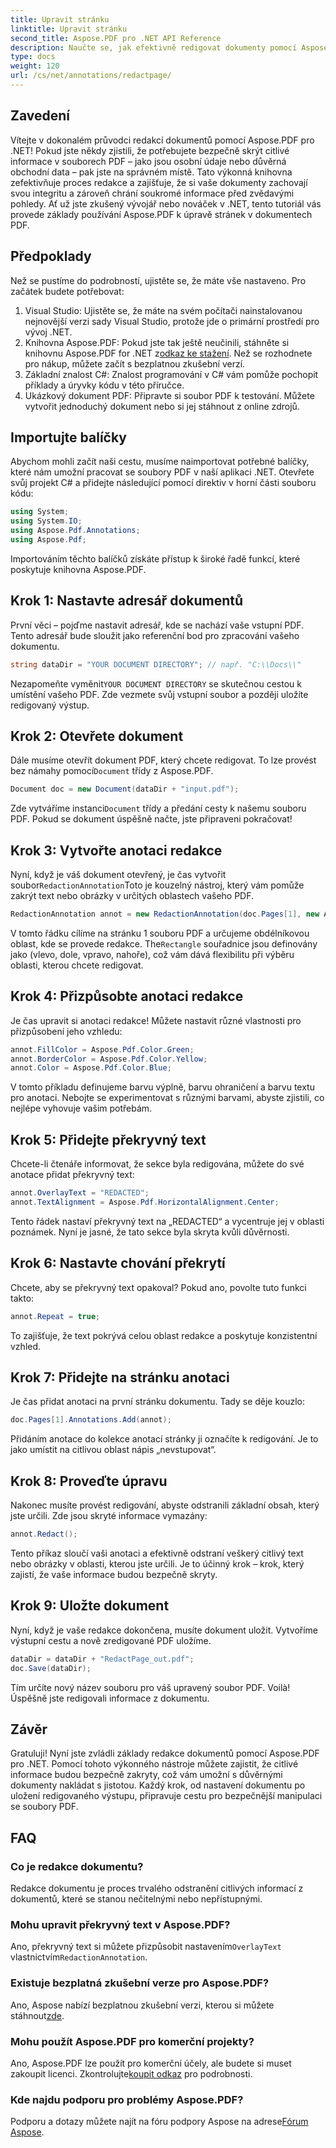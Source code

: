 ```yaml
---
title: Upravit stránku
linktitle: Upravit stránku
second_title: Aspose.PDF pro .NET API Reference
description: Naučte se, jak efektivně redigovat dokumenty pomocí Aspose.PDF for .NET pomocí tohoto komplexního průvodce krok za krokem.
type: docs
weight: 120
url: /cs/net/annotations/redactpage/
---
```

## Zavedení

Vítejte v dokonalém průvodci redakcí dokumentů pomocí Aspose.PDF pro .NET! Pokud jste někdy zjistili, že potřebujete bezpečně skrýt citlivé informace v souborech PDF – jako jsou osobní údaje nebo důvěrná obchodní data – pak jste na správném místě. Tato výkonná knihovna zefektivňuje proces redakce a zajišťuje, že si vaše dokumenty zachovají svou integritu a zároveň chrání soukromé informace před zvědavými pohledy. Ať už jste zkušený vývojář nebo nováček v .NET, tento tutoriál vás provede základy používání Aspose.PDF k úpravě stránek v dokumentech PDF.

## Předpoklady

Než se pustíme do podrobností, ujistěte se, že máte vše nastaveno. Pro začátek budete potřebovat:

1. Visual Studio: Ujistěte se, že máte na svém počítači nainstalovanou nejnovější verzi sady Visual Studio, protože jde o primární prostředí pro vývoj .NET.
2.  Knihovna Aspose.PDF: Pokud jste tak ještě neučinili, stáhněte si knihovnu Aspose.PDF for .NET z[odkaz ke stažení](https://releases.aspose.com/pdf/net/). Než se rozhodnete pro nákup, můžete začít s bezplatnou zkušební verzí.
3. Základní znalost C#: Znalost programování v C# vám pomůže pochopit příklady a úryvky kódu v této příručce.
4. Ukázkový dokument PDF: Připravte si soubor PDF k testování. Můžete vytvořit jednoduchý dokument nebo si jej stáhnout z online zdrojů.

## Importujte balíčky

Abychom mohli začít naši cestu, musíme naimportovat potřebné balíčky, které nám umožní pracovat se soubory PDF v naší aplikaci .NET. Otevřete svůj projekt C# a přidejte následující pomocí direktiv v horní části souboru kódu:

```csharp
using System;
using System.IO;
using Aspose.Pdf.Annotations;
using Aspose.Pdf;
```

Importováním těchto balíčků získáte přístup k široké řadě funkcí, které poskytuje knihovna Aspose.PDF. 

## Krok 1: Nastavte adresář dokumentů

První věci – pojďme nastavit adresář, kde se nachází vaše vstupní PDF. Tento adresář bude sloužit jako referenční bod pro zpracování vašeho dokumentu.

```csharp
string dataDir = "YOUR DOCUMENT DIRECTORY"; // např. "C:\\Docs\\"
```

 Nezapomeňte vyměnit`YOUR DOCUMENT DIRECTORY` se skutečnou cestou k umístění vašeho PDF. Zde vezmete svůj vstupní soubor a později uložíte redigovaný výstup.

## Krok 2: Otevřete dokument

 Dále musíme otevřít dokument PDF, který chcete redigovat. To lze provést bez námahy pomocí`Document` třídy z Aspose.PDF.

```csharp
Document doc = new Document(dataDir + "input.pdf");
```

 Zde vytváříme instanci`Document` třídy a předání cesty k našemu souboru PDF. Pokud se dokument úspěšně načte, jste připraveni pokračovat!

## Krok 3: Vytvořte anotaci redakce

 Nyní, když je váš dokument otevřený, je čas vytvořit soubor`RedactionAnnotation`Toto je kouzelný nástroj, který vám pomůže zakrýt text nebo obrázky v určitých oblastech vašeho PDF.

```csharp
RedactionAnnotation annot = new RedactionAnnotation(doc.Pages[1], new Aspose.Pdf.Rectangle(200, 500, 300, 600));
```

 V tomto řádku cílíme na stránku 1 souboru PDF a určujeme obdélníkovou oblast, kde se provede redakce. The`Rectangle` souřadnice jsou definovány jako (vlevo, dole, vpravo, nahoře), což vám dává flexibilitu při výběru oblasti, kterou chcete redigovat.

## Krok 4: Přizpůsobte anotaci redakce

Je čas upravit si anotaci redakce! Můžete nastavit různé vlastnosti pro přizpůsobení jeho vzhledu:

```csharp
annot.FillColor = Aspose.Pdf.Color.Green;
annot.BorderColor = Aspose.Pdf.Color.Yellow;
annot.Color = Aspose.Pdf.Color.Blue;
```

V tomto příkladu definujeme barvu výplně, barvu ohraničení a barvu textu pro anotaci. Nebojte se experimentovat s různými barvami, abyste zjistili, co nejlépe vyhovuje vašim potřebám.

## Krok 5: Přidejte překryvný text

Chcete-li čtenáře informovat, že sekce byla redigována, můžete do své anotace přidat překryvný text:

```csharp
annot.OverlayText = "REDACTED";
annot.TextAlignment = Aspose.Pdf.HorizontalAlignment.Center;
```

Tento řádek nastaví překryvný text na „REDACTED“ a vycentruje jej v oblasti poznámek. Nyní je jasné, že tato sekce byla skryta kvůli důvěrnosti.

## Krok 6: Nastavte chování překrytí

Chcete, aby se překryvný text opakoval? Pokud ano, povolte tuto funkci takto:

```csharp
annot.Repeat = true;
```

To zajišťuje, že text pokrývá celou oblast redakce a poskytuje konzistentní vzhled.

## Krok 7: Přidejte na stránku anotaci

Je čas přidat anotaci na první stránku dokumentu. Tady se děje kouzlo:

```csharp
doc.Pages[1].Annotations.Add(annot);
```

Přidáním anotace do kolekce anotací stránky ji označíte k redigování. Je to jako umístit na citlivou oblast nápis „nevstupovat“.

## Krok 8: Proveďte úpravu

Nakonec musíte provést redigování, abyste odstranili základní obsah, který jste určili. Zde jsou skryté informace vymazány:

```csharp
annot.Redact();
```

Tento příkaz sloučí vaši anotaci a efektivně odstraní veškerý citlivý text nebo obrázky v oblasti, kterou jste určili. Je to účinný krok – krok, který zajistí, že vaše informace budou bezpečně skryty.

## Krok 9: Uložte dokument

Nyní, když je vaše redakce dokončena, musíte dokument uložit. Vytvoříme výstupní cestu a nově zredigované PDF uložíme.

```csharp
dataDir = dataDir + "RedactPage_out.pdf";
doc.Save(dataDir);
```

Tím určíte nový název souboru pro váš upravený soubor PDF. Voilà! Úspěšně jste redigovali informace z dokumentu.

## Závěr

Gratuluji! Nyní jste zvládli základy redakce dokumentů pomocí Aspose.PDF pro .NET. Pomocí tohoto výkonného nástroje můžete zajistit, že citlivé informace budou bezpečně zakryty, což vám umožní s důvěrnými dokumenty nakládat s jistotou. Každý krok, od nastavení dokumentu po uložení redigovaného výstupu, připravuje cestu pro bezpečnější manipulaci se soubory PDF.

## FAQ

### Co je redakce dokumentu?
Redakce dokumentu je proces trvalého odstranění citlivých informací z dokumentů, které se stanou nečitelnými nebo nepřístupnými.

### Mohu upravit překryvný text v Aspose.PDF?
 Ano, překryvný text si můžete přizpůsobit nastavením`OverlayText` vlastnictvím`RedactionAnnotation`.

### Existuje bezplatná zkušební verze pro Aspose.PDF?
 Ano, Aspose nabízí bezplatnou zkušební verzi, kterou si můžete stáhnout[zde](https://releases.aspose.com/).

### Mohu použít Aspose.PDF pro komerční projekty?
 Ano, Aspose.PDF lze použít pro komerční účely, ale budete si muset zakoupit licenci. Zkontrolujte[koupit odkaz](https://purchase.aspose.com/buy) pro podrobnosti.

### Kde najdu podporu pro problémy Aspose.PDF?
 Podporu a dotazy můžete najít na fóru podpory Aspose na adrese[Fórum Aspose](https://forum.aspose.com/c/pdf/10).